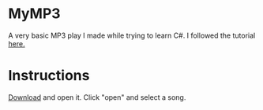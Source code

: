 # MyMP3
A very basic MP3 play I made while trying to learn C#. 
I followed the tutorial [here.](https://www.caveofprogramming.com/c-sharp-tutorial/c-for-beginners-make-your-own-mp3-player-free.html)

# Instructions
[Download](https://www.dropbox.com/s/kk5vcjro6b6yfe7/MyMP3.application?dl=0) and open it.
Click "open" and select a song.
